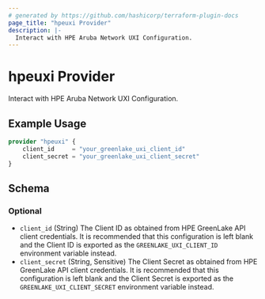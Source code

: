 ```yaml
---
# generated by https://github.com/hashicorp/terraform-plugin-docs
page_title: "hpeuxi Provider"
description: |-
  Interact with HPE Aruba Network UXI Configuration.
---
```


# hpeuxi Provider

Interact with HPE Aruba Network UXI Configuration.

## Example Usage

```terraform
provider "hpeuxi" {
    client_id     = "your_greenlake_uxi_client_id"
    client_secret = "your_greenlake_uxi_client_secret"
}
```

<!-- schema generated by tfplugindocs -->
## Schema

### Optional

- `client_id` (String) The Client ID as obtained from HPE GreenLake API client credentials. It is recommended that this configuration is left blank and the Client ID is exported as the `GREENLAKE_UXI_CLIENT_ID` environment variable instead.
- `client_secret` (String, Sensitive) The Client Secret as obtained from HPE GreenLake API client credentials. It is recommended that this configuration is left blank and the Client Secret is exported as the `GREENLAKE_UXI_CLIENT_SECRET` environment variable instead.
